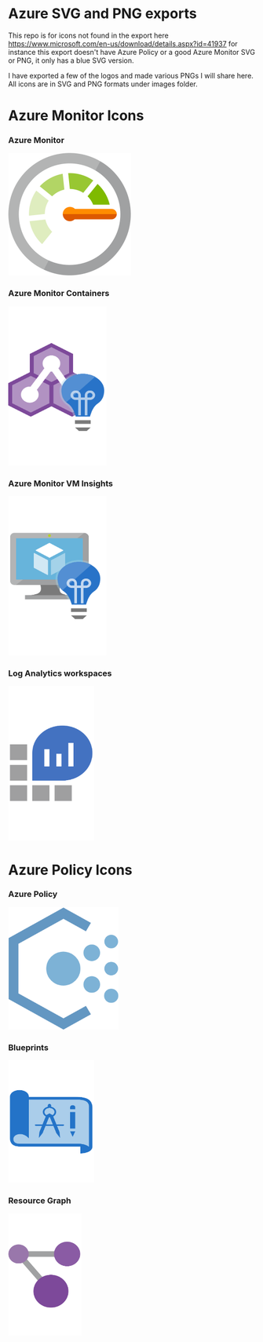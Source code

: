 # Azure SVG and PNG exports

This repo is for icons not found in the export here https://www.microsoft.com/en-us/download/details.aspx?id=41937
for instance this export doesn't have Azure Policy or a good Azure Monitor SVG or PNG, it only has a blue SVG version.

I have exported a few of the logos and made various PNGs I will share here. All icons are in SVG and PNG formats under images folder.

# Azure Monitor Icons

### Azure Monitor
<img src="images/azure_monitor/azure_monitor.png" width="250" height="250">

### Azure Monitor Containers
<img src="images/azure_monitor/azuremonitor_containers.png" width="200" height="325">

### Azure Monitor VM Insights
<img src="images/azure_monitor/virtualmachines_insights.png" width="200" height="325">

### Log Analytics workspaces
<img src="images/azure_monitor/loganalaytics.png" width="175" height="315">


# Azure Policy Icons
### Azure Policy
<img src="images/azure_policy/azure_policy.png" width="225" height="250">

### Blueprints
<img src="images/azure_policy/blueprints.png" width="175" height="250">

### Resource Graph
<img src="images/azure_policy/resourcegraph.png" width="150" height="250">
